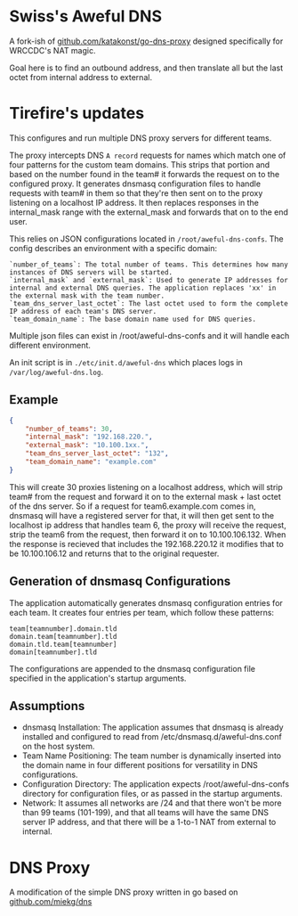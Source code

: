 # Swiss's Aweful DNS
A fork-ish of [github.com/katakonst/go-dns-proxy](https://github.com/katakonst/go-dns-proxy) designed specifically for WRCCDC's NAT magic.

Goal here is to find an outbound address, and then translate all but the last octet from internal address to external.

# Tirefire's updates
This configures and run multiple DNS proxy servers for different teams. 

The proxy intercepts DNS `A record` requests for names which match one of four patterns for the custom team domains. This strips that portion and based on the number found in the team# it forwards the request on to the configured proxy. It generates dnsmasq configuration files to handle requests with team# in them so that they're then sent on to the proxy listening on a localhost IP address. It then replaces responses in the internal_mask range with the external_mask and forwards that on to the end user.

This relies on JSON configurations located in `/root/aweful-dns-confs`. The config describes an environment with a specific domain:

    `number_of_teams`: The total number of teams. This determines how many instances of DNS servers will be started.
    `internal_mask` and `external_mask`: Used to generate IP addresses for internal and external DNS queries. The application replaces 'xx' in the external mask with the team number.
    `team_dns_server_last_octet`: The last octet used to form the complete IP address of each team's DNS server.
    `team_domain_name`: The base domain name used for DNS queries.

Multiple json files can exist in /root/aweful-dns-confs and it will handle each different environment.

An init script is in `./etc/init.d/aweful-dns` which places logs in `/var/log/aweful-dns.log`.

## Example
```json
{
    "number_of_teams": 30,
    "internal_mask": "192.168.220.",
    "external_mask": "10.100.1xx.",
    "team_dns_server_last_octet": "132",
    "team_domain_name": "example.com"
}
```

This will create 30 proxies listening on a localhost address, which will strip team# from the request and forward it on to the external mask + last octet of the dns server.
So if a request for team6.example.com comes in, dnsmasq will have a registered server for that, it will then get sent to the localhost ip address that handles team 6, the proxy will receive the request, strip the team6 from the request, then forward it on to 10.100.106.132. When the response is recieved that includes the 192.168.220.12 it modifies that to be 10.100.106.12 and returns that to the original requester.

## Generation of dnsmasq Configurations

The application automatically generates dnsmasq configuration entries for each team. It creates four entries per team, which follow these patterns:

    team[teamnumber].domain.tld
    domain.team[teamnumber].tld
    domain.tld.team[teamnumber]
    domain[teamnumber].tld

The configurations are appended to the dnsmasq configuration file specified in the application's startup arguments.

## Assumptions

  * dnsmasq Installation: The application assumes that dnsmasq is already installed and configured to read from /etc/dnsmasq.d/aweful-dns.conf on the host system.
  * Team Name Positioning: The team number is dynamically inserted into the domain name in four different positions for versatility in DNS configurations.
  * Configuration Directory: The application expects /root/aweful-dns-confs directory for configuration files, or as passed in the startup arguments.
  * Network: It assumes all networks are /24 and that there won't be more than 99 teams (101-199), and that all teams will have the same DNS server IP address, and that there will be a 1-to-1 NAT from external to internal.

# DNS Proxy
A modification of the simple DNS proxy written in go based on [github.com/miekg/dns](https://github.com/miekg/dns)
